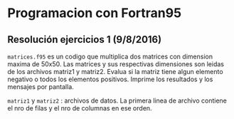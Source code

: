 # Programacion con Fortran95

## Resolución ejercicios 1 (9/8/2016)

`matrices.f95` es un codigo que multiplica dos matrices con dimension maxima de 50x50. Las matrices y sus respectivas dimensiones son leidas de los archivos matriz1 y matriz2. Evalua si la matriz tiene algun elemento negativo o todos los elementos positivos. Imprime los resultados y los mensajes por pantalla. 

`matriz1` y `matriz2` : archivos de datos. La primera linea de archivo contiene el nro de filas y el nro de columnas en ese orden.


